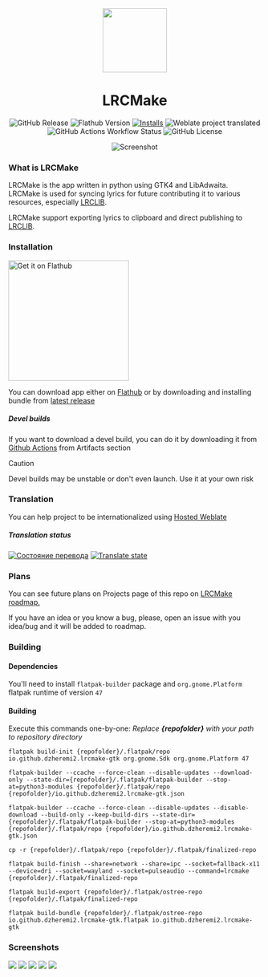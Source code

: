 <div align="center">

<img src="data/icons/hicolor/scalable/apps/io.github.dzheremi2.lrcmake-gtk.svg" width="128" height="128">

# LRCMake
[flathub-url]: https://flathub.org/apps/io.github.dzheremi2.lrcmake-gtk
[installs-img]: https://img.shields.io/flathub/downloads/io.github.dzheremi2.lrcmake-gtk?style=for-the-badge&color=gree&logo=flathub

![GitHub Release](https://img.shields.io/github/v/release/Dzheremi2/LRCMake-GTK?style=for-the-badge&color=000B3C&logo=github)
<img alt="Flathub Version" src="https://img.shields.io/flathub/v/io.github.dzheremi2.lrcmake-gtk?style=for-the-badge&logo=flathub&color=lightblue">
[![Installs][installs-img]][flathub-url]
![Weblate project translated](https://img.shields.io/weblate/progress/lrcmake?style=for-the-badge&logo=weblate&logoColor=white&logoSize=auto&color=magenta&cacheSeconds=600)
<img alt="GitHub Actions Workflow Status" src="https://img.shields.io/github/actions/workflow/status/Dzheremi2/LRCMake-GTK/.github%2Fworkflows%2Fci.yml?style=for-the-badge&logo=github">
![GitHub License](https://img.shields.io/github/license/Dzheremi2/LRCMake-GTK?style=for-the-badge&color=C25D00)

![Screenshot](docs/screenshots/lib.png)

</div>

### What is LRCMake
LRCMake is the app written in python using GTK4 and LibAdwaita. LRCMake is used for syncing lyrics for future contributing it to various resources, especially [LRCLIB](https://lrclib.net).

LRCMake support exporting lyrics to clipboard and direct publishing to [LRCLIB](https://lrclib.net).

### Installation
<a href='https://flathub.org/apps/io.github.dzheremi2.lrcmake-gtk'>
    <img width='240' alt='Get it on Flathub' src='https://flathub.org/api/badge?svg&locale=en'/>
</a>

You can download app either on [Flathub](https://flathub.org/apps/io.github.dzheremi2.lrcmake-gtk) or by downloading and installing bundle from [latest release](https://github.com/Dzheremi2/LRCMake-GTK/releases/latest)

##### *Devel builds*

If you want to download a devel build, you can do it by downloading it from [Github Actions](https://github.com/Dzheremi2/LRCMake-GTK/actions) from Artifacts section

>[!CAUTION]
>Devel builds may be unstable or don't even launch. Use it at your own risk

### Translation
You can help project to be internationalized using [Hosted Weblate](https://hosted.weblate.org/projects/lrcmake/lrcmake/)

##### Translation status

[![Состояние перевода](https://hosted.weblate.org/widget/lrcmake/lrcmake/287x66-black.png)](https://hosted.weblate.org/engage/lrcmake/)
[![Translate state](https://hosted.weblate.org/widget/lrcmake/lrcmake/multi-auto.svg)](https://hosted.weblate.org/engage/lrcmake/)

### Plans
You can see future plans on Projects page of this repo on [LRCMake roadmap.](https://github.com/users/Dzheremi2/projects/2)

If you have an idea or you know a bug, please, open an issue with you idea/bug and it will be added to roadmap.

### Building

#### Dependencies
You'll need to install `flatpak-builder` package and `org.gnome.Platform` flatpak runtime of version `47`

#### Building

Execute this commands one-by-one:
*Replace ***{repofolder}*** with your path to repository directory*

```shell
flatpak build-init {repofolder}/.flatpak/repo io.github.dzheremi2.lrcmake-gtk org.gnome.Sdk org.gnome.Platform 47
```
```shell
flatpak-builder --ccache --force-clean --disable-updates --download-only --state-dir={repofolder}/.flatpak/flatpak-builder --stop-at=python3-modules {repofolder}/.flatpak/repo {repofolder}/io.github.dzheremi2.lrcmake-gtk.json
```
```shell
flatpak-builder --ccache --force-clean --disable-updates --disable-download --build-only --keep-build-dirs --state-dir={repofolder}/.flatpak/flatpak-builder --stop-at=python3-modules {repofolder}/.flatpak/repo {repofolder}/io.github.dzheremi2.lrcmake-gtk.json
```
```shell
cp -r {repofolder}/.flatpak/repo {repofolder}/.flatpak/finalized-repo
```
```shell
flatpak build-finish --share=network --share=ipc --socket=fallback-x11 --device=dri --socket=wayland --socket=pulseaudio --command=lrcmake {repofolder}/.flatpak/finalized-repo
```
```shell
flatpak build-export {repofolder}/.flatpak/ostree-repo {repofolder}/.flatpak/finalized-repo
```
```shell
flatpak build-bundle {repofolder}/.flatpak/ostree-repo io.github.dzheremi2.lrcmake-gtk.flatpak io.github.dzheremi2.lrcmake-gtk
```

### Screenshots

![](docs/screenshots/syncing.png)
![](docs/screenshots/file_info.png)
![](docs/screenshots/lib_light.png)
![](docs/screenshots/syncing_light.png)
![](docs/screenshots/file_info_light.png)